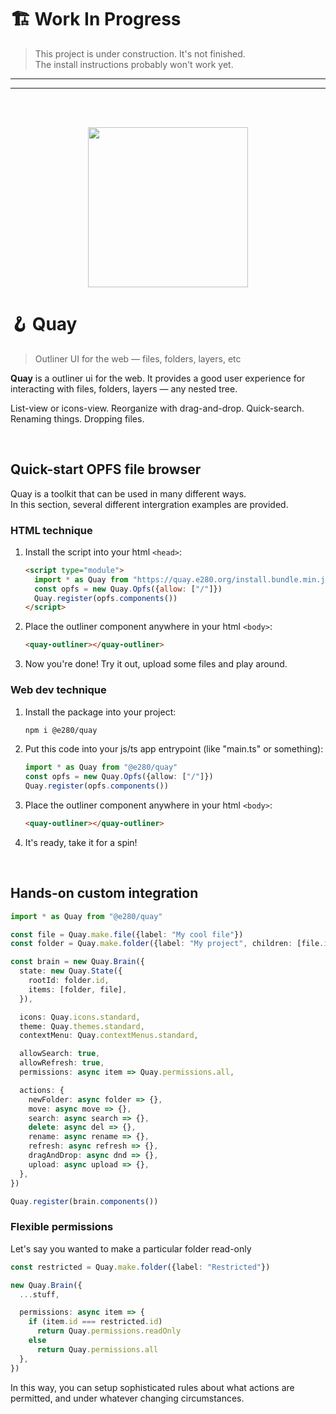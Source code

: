 
# 🏗️ Work In Progress
> This project is under construction. It's not finished.  
> The install instructions probably won't work yet.  

---
---

<br/><br/>

<div align="center"><img alt="" width=256 src="https://i.imgur.com/tranhbs.png"/></div>

# 🪝 Quay
> Outliner UI for the web — files, folders, layers, etc

**Quay** is a outliner ui for the web. It provides a good user experience for interacting with files, folders, layers — any nested tree.

List-view or icons-view. Reorganize with drag-and-drop. Quick-search. Renaming things. Dropping files.

<br/>

## Quick-start OPFS file browser

Quay is a toolkit that can be used in many different ways.  
In this section, several different intergration examples are provided.  

### HTML technique
1. Install the script into your html `<head>`:
    ```html
    <script type="module">
      import * as Quay from "https://quay.e280.org/install.bundle.min.js"
      const opfs = new Quay.Opfs({allow: ["/"]})
      Quay.register(opfs.components())
    </script>
    ```
1. Place the outliner component anywhere in your html `<body>`:
    ```html
    <quay-outliner></quay-outliner>
    ```
1. Now you're done! Try it out, upload some files and play around.

### Web dev technique
1. Install the package into your project:
    ```sh
    npm i @e280/quay
    ```
1. Put this code into your js/ts app entrypoint (like "main.ts" or something):
    ```ts
    import * as Quay from "@e280/quay"
    const opfs = new Quay.Opfs({allow: ["/"]})
    Quay.register(opfs.components())
    ```
1. Place the outliner component anywhere in your html `<body>`:
    ```html
    <quay-outliner></quay-outliner>
    ```
1. It's ready, take it for a spin!

<br/>

## Hands-on custom integration

```ts
import * as Quay from "@e280/quay"

const file = Quay.make.file({label: "My cool file"})
const folder = Quay.make.folder({label: "My project", children: [file.id]})

const brain = new Quay.Brain({
  state: new Quay.State({
    rootId: folder.id,
    items: [folder, file],
  }),

  icons: Quay.icons.standard,
  theme: Quay.themes.standard,
  contextMenu: Quay.contextMenus.standard,

  allowSearch: true,
  allowRefresh: true,
  permissions: async item => Quay.permissions.all,

  actions: {
    newFolder: async folder => {},
    move: async move => {},
    search: async search => {},
    delete: async del => {},
    rename: async rename => {},
    refresh: async refresh => {},
    dragAndDrop: async dnd => {},
    upload: async upload => {},
  },
})

Quay.register(brain.components())
```

### Flexible permissions

Let's say you wanted to make a particular folder read-only

```ts
const restricted = Quay.make.folder({label: "Restricted"})

new Quay.Brain({
  ...stuff,

  permissions: async item => {
    if (item.id === restricted.id)
      return Quay.permissions.readOnly
    else
      return Quay.permissions.all
  },
})
```

In this way, you can setup sophisticated rules about what actions are permitted, and under whatever changing circumstances.

